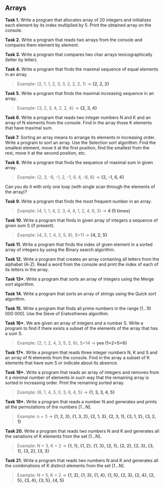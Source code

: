 ## Arrays

**Task 1.** Write a program that allocates array of 20 integers and initializes each element by its index multiplied by 5. Print the obtained array on the console.

**Task 2.** Write a program that reads two arrays from the console and compares them element by element.

**Task 3.** Write a program that compares two char arrays lexicographically (letter by letter).

**Task 4.** Write a program that finds the maximal sequence of equal elements in an array.
>Example: {2, 1, 1, 2, 3, 3, 2, 2, 2, 1} → **{2, 2, 2}**

**Task 5.** Write a program that finds the maximal increasing sequence in an array.
>Example: {3, 2, 3, 4, 2, 2, 4} → **{2, 3, 4}**

**Task 6.** Write a program that reads two integer numbers N and K and an array of N elements from the console. Find in the array those K elements that have maximal sum.

**Task 7.** Sorting an array means to arrange its elements in increasing order. Write a program to sort an array. Use the Selection sort algorithm: Find the smallest element, move it at the first position, find the smallest from the rest, move it at the second position, etc.

**Task 8.** Write a program that finds the sequence of maximal sum in given array.
>Example: {2, 3, -6, -1, 2, -1, 6, 4, -8, 8} → **{2, -1, 6, 4}**

Can you do it with only one loop (with single scan through the elements of the array)?

**Task 9.** Write a program that finds the most frequent number in an array.
>Example: {4, 1, 1, 4, 2, 3, 4, 4, 1, 2, 4, 9, 3} → **4 (5 times)**

**Task 10.** Write a program that finds in given array of integers a sequence of given sum S (if present).
>Example: {4, 3, 1, 4, 2, 5, 8}, S=11 → **{4, 2, 5}**

**Task 11.** Write a program that finds the index of given element in a sorted array of integers by using the Binary search algorithm.

**Task 12.** Write a program that creates an array containing all letters from the alphabet (A-Z). Read a word from the console and print the index of each of its letters in the array.

**Task 13\*.** Write a program that sorts an array of integers using the Merge sort algorithm.

**Task 14.** Write a program that sorts an array of strings using the Quick sort algorithm.

**Task 15.** Write a program that finds all prime numbers in the range [1...10 000 000]. Use the Sieve of Eratosthenes algorithm.

**Task 16\*.** We are given an array of integers and a number S. Write a program to find if there exists a subset of the elements of the array that has a sum S.
>Example: {2, 1, 2, 4, 3, 5, 2, 6}, S=14 → **yes (1+2+5+6)**

**Task 17\*.** Write a program that reads three integer numbers N, K and S and an array of N elements from the console. Find in the array a subset of K elements that have sum S or indicate about its absence.

**Task 18\*.** Write a program that reads an array of integers and removes from it a minimal number of elements in such way that the remaining array is sorted in increasing order. Print the remaining sorted array.
>Example: {6, 1, 4, 3, 0, 3, 6, 4, 5} → **{1, 3, 3, 4, 5}**

**Task 19\*.** Write a program that reads a number N and generates and prints all the permutations of the numbers [1...N].
>Example: n = 3 → **{1, 2, 3}, {1, 3, 2}, {2, 1, 3}, {2, 3, 1}, {3, 1, 2}, {3, 2, 1}**

**Task 20.** Write a program that reads two numbers N and K and generates all the variations of K elements from the set [1...N].
>Example: N = 3, K = 2 → **{1, 1}, {1, 2}, {1, 3}, {2, 1}, {2, 2}, {2, 3}, {3, 1}, {3, 2}, {3, 3}**

**Task 21.** Write a program that reads two numbers N and K and generates all the combinations of K distinct elements from the set [1...N].
>Example: N = 5, K = 2 → **{1, 2}, {1, 3}, {1, 4}, {1, 5}, {2, 3}, {2, 4}, {2, 5}, {3, 4}, {3, 5}, {4, 5}**
